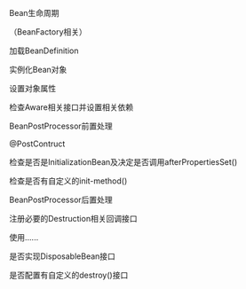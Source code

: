 Bean生命周期

（BeanFactory相关）

加载BeanDefinition

实例化Bean对象

设置对象属性

检查Aware相关接口并设置相关依赖

BeanPostProcessor前置处理

@PostContruct

检查是否是InitializationBean及决定是否调用afterPropertiesSet()

检查是否有自定义的init-method()

BeanPostProcessor后置处理

注册必要的Destruction相关回调接口



使用......



是否实现DisposableBean接口

是否配置有自定义的destroy()接口